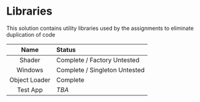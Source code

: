 # Libraries
This solution contains utility libraries used by the assignments to eliminate duplication of code

**Name** | **Status**
:---: | :---
Shader | Complete / Factory Untested
Windows | Complete / Singleton Untested
Object Loader | Complete
Test App | _TBA_
